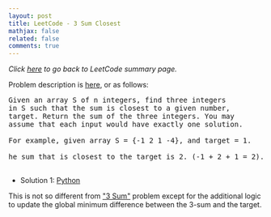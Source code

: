 ```yaml
---
layout: post
title: LeetCode - 3 Sum Closest
mathjax: false
related: false
comments: true
---
```


_Click [here](./index.html) to go back to LeetCode summary page._

Problem description is [here](https://oj.leetcode.com/problems/3sum-closest/), or as follows: 

<pre>
Given an array S of n integers, find three integers 
in S such that the sum is closest to a given number, 
target. Return the sum of the three integers. You may 
assume that each input would have exactly one solution.

For example, given array S = {-1 2 1 -4}, and target = 1.

he sum that is closest to the target is 2. (-1 + 2 + 1 = 2).

</pre>

* Solution 1: [Python](https://github.com/lijunhw/leetcode_practice/blob/master/3_sum_closest_medium/Solution1.py)

This is not so different from ["3 Sum"](./3_sum.html) problem except for the additional logic to update the global minimum difference between the 3-sum and the target. 

